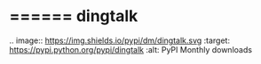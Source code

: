 ======
dingtalk
======


.. image:: https://img.shields.io/pypi/dm/dingtalk.svg
   :target: https://pypi.python.org/pypi/dingtalk
   :alt: PyPI Monthly downloads
